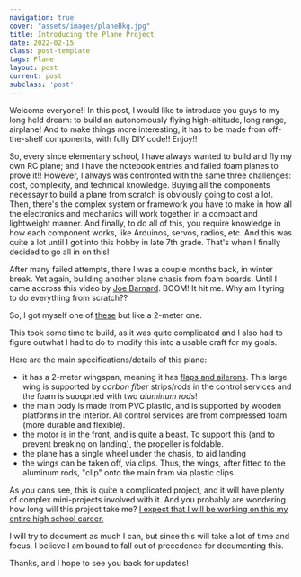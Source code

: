 ```yaml
---
navigation: true
cover: "assets/images/planeBkg.jpg"
title: Introducing the Plane Project
date: 2022-02-15
class: post-template
tags: Plane
layout: post
current: post
subclass: 'post'
---
```


Welcome everyone!! In this post, I would like to introduce you guys to my long held dream: to build an autonomously flying high-altitude, long range, airplane! And to make things more
interesting, it has to be made from off-the-shelf components, with fully DIY code!! Enjoy!!


So, every since elementary school, I have always wanted to build and fly my own RC plane; and I have the notebook entries and failed foam planes to prove it!! However, I always was confronted with the same three challenges: cost, complexity, and technical knowledge. Buying all the components necessayr to build a plane from scratch is obviously going to cost a lot. Then, there's the complex system or framework you have to make in how all the electronics and mechanics will work together in a compact and lightweight manner. And finally, to do all of this, you require knowledge in how each component works, like Arduinos, servos, radios, etc. And this was quite a lot until I got into this hobby in late 7th grade. That's when I finally decided to go all in on this!

After many failed attempts, there I was a couple months back, in winter break. Yet again, building another plane chasis from foam boards. Until I came accross this video by [Joe Barnard](https://www.youtube.com/watch?v=6aODpSGoqLY). BOOM! It hit me. Why am I tyring to do everything from scratch??

So, I got myself one of [these](https://www.amazon.com/XFLY-MODEL-Wingspan-Airplane-Beginner-Transmitter/dp/B0BXD5R27D/ref=sr_1_15?crid=WZMKIZSUOAT4&dib=eyJ2IjoiMSJ9.9OWWmkdCHsz5c-DNkaQEVo5dcEsyN6YgMk2Jh6pfwYn-7OCxUGz47DwV7FBpYgiSUy5ZZizDdL_rXp-tFn2dxgsmeqqXCv9zOYPHiXomlUAzDSGgnSF6U17HNJWNdMgpP4XzlZ-0RcZLCktkPGsGLAGi8avZwyn6T1VsiaOEdMRackGgAovn_xBZwFRZ9BZe-4-WMrchm7K31_wqc1zBKMxKihaUryryl2EgthBlgSu4BO3LXGnrp9W6ZXOqph2QF4GnLsTna1z0FyISWm3T9qumG_ynAnxrc-Sf04sLAWc.jEpOzOXoMyrPtl7LCrAT3I9b4OoVqs5ST567iDZtuDo&dib_tag=se&keywords=volantex+rc+glider&qid=1721079633&sprefix=volantex+rc+glider%2Caps%2C103&sr=8-15) but like a 2-meter one.


This took some time to build, as it was quite complicated and I also had to figure outwhat I had to do to modify this into a usable craft for my goals. 

Here are the main specifications/details of this plane:

- it has a 2-meter wingspan, meaning it has <ins>flaps and ailerons</ins>. This large wing is supported by _carbon fiber_ strips/rods in the control services and the foam is suooprted with two _aluminum rods_!
- the main body is made from PVC plastic, and is supported by wooden platforms in the interior. All control services are from compressed foam (more durable and flexible). 
- the motor is in the front, and is quite a beast. To support this (and to prevent breaking on landing), the propeller is foldable.
- the plane has a single wheel under the chasis, to aid landing
- the wings can be taken off, via clips. Thus, the wings, after fitted to the aluminum rods, "clip" onto the main fram via plastic clips.


As you cans see, this is quite a complicated project, and it will have plenty of complex mini-projects involved with it. And you probably are wondering how long will this project take me? <ins>I expect that I will be working on this my entire high school career.</ins>

I will try to document as much I can, but since this will take a lot of time and focus, I believe I am bound to fall out of precedence for documenting this.

Thanks, and I hope to see you back for updates!

